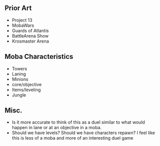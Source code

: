 ## Prior Art
* Project 13
* MobaWars
* Guards of Atlantis
* BattleArena Show
* Krosmaster Arena

## Moba Characteristics
* Towers
* Laning
* Minions
* core/objective
* Items/leveling
* Jungle

## Misc.
* Is it more accurate to think of this as a duel similar to what would happen in lane or at an objective in a moba. 
* Should we have levels? Should we have characters repawn? I feel like this is less of a moba and more of an interesting duel game

